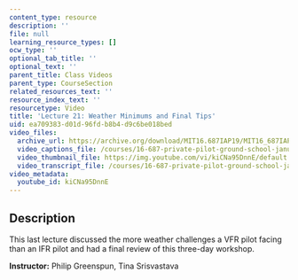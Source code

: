 ```yaml
---
content_type: resource
description: ''
file: null
learning_resource_types: []
ocw_type: ''
optional_tab_title: ''
optional_text: ''
parent_title: Class Videos
parent_type: CourseSection
related_resources_text: ''
resource_index_text: ''
resourcetype: Video
title: 'Lecture 21: Weather Minimums and Final Tips'
uid: ea709383-d01d-96fd-b8b4-d9c6be018bed
video_files:
  archive_url: https://archive.org/download/MIT16.687IAP19/MIT16_687IAP19_lec21_300k.mp4
  video_captions_file: /courses/16-687-private-pilot-ground-school-january-iap-2019/38e697c7b09659849e2478ee86f1fd3c_kiCNa95DnnE.vtt
  video_thumbnail_file: https://img.youtube.com/vi/kiCNa95DnnE/default.jpg
  video_transcript_file: /courses/16-687-private-pilot-ground-school-january-iap-2019/5349fc9adc74f0a50dcc4d838440cf6f_kiCNa95DnnE.pdf
video_metadata:
  youtube_id: kiCNa95DnnE
---
```


Description
-----------

This last lecture discussed the more weather challenges a VFR pilot facing than an IFR pilot and had a final review of this three-day workshop.

**Instructor:** Philip Greenspun, Tina Srisvastava